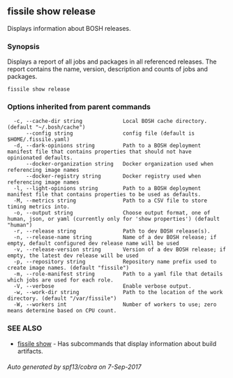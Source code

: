 ## fissile show release

Displays information about BOSH releases.

### Synopsis



Displays a report of all jobs and packages in all referenced releases.
The report contains the name, version, description and counts of jobs and packages.


```
fissile show release
```

### Options inherited from parent commands

```
  -c, --cache-dir string             Local BOSH cache directory. (default "~/.bosh/cache")
      --config string                config file (default is $HOME/.fissile.yaml)
  -d, --dark-opinions string         Path to a BOSH deployment manifest file that contains properties that should not have opinionated defaults.
      --docker-organization string   Docker organization used when referencing image names
      --docker-registry string       Docker registry used when referencing image names
  -l, --light-opinions string        Path to a BOSH deployment manifest file that contains properties to be used as defaults.
  -M, --metrics string               Path to a CSV file to store timing metrics into.
  -o, --output string                Choose output format, one of human, json, or yaml (currently only for 'show properties') (default "human")
  -r, --release string               Path to dev BOSH release(s).
  -n, --release-name string          Name of a dev BOSH release; if empty, default configured dev release name will be used
  -v, --release-version string       Version of a dev BOSH release; if empty, the latest dev release will be used
  -p, --repository string            Repository name prefix used to create image names. (default "fissile")
  -m, --role-manifest string         Path to a yaml file that details which jobs are used for each role.
  -V, --verbose                      Enable verbose output.
  -w, --work-dir string              Path to the location of the work directory. (default "/var/fissile")
  -W, --workers int                  Number of workers to use; zero means determine based on CPU count.
```

### SEE ALSO
* [fissile show](fissile_show.md)	 - Has subcommands that display information about build artifacts.

###### Auto generated by spf13/cobra on 7-Sep-2017
